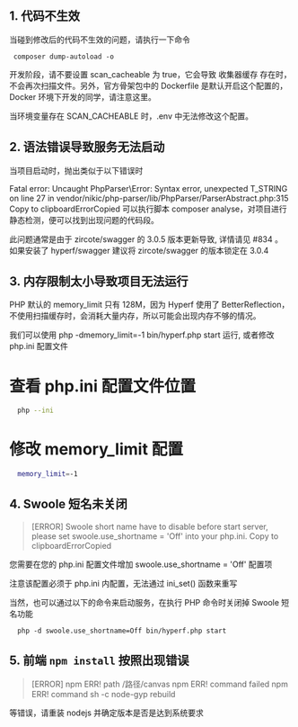 ## 1. 代码不生效

当碰到修改后的代码不生效的问题，请执行一下命令

```
 composer dump-autoload -o

```

开发阶段，请不要设置 scan_cacheable 为 true，它会导致 收集器缓存 存在时，不会再次扫描文件。另外，官方骨架包中的 Dockerfile 是默认开启这个配置的，Docker 环境下开发的同学，请注意这里。

当环境变量存在 SCAN_CACHEABLE 时，.env 中无法修改这个配置。

## 2. 语法错误导致服务无法启动

当项目启动时，抛出类似于以下错误时

Fatal error: Uncaught PhpParser\Error: Syntax error, unexpected T_STRING on line 27 in vendor/nikic/php-parser/lib/PhpParser/ParserAbstract.php:315
Copy to clipboardErrorCopied
可以执行脚本 composer analyse，对项目进行静态检测，便可以找到出现问题的代码段。

此问题通常是由于 zircote/swagger 的 3.0.5 版本更新导致, 详情请见 #834 。 如果安装了 hyperf/swagger 建议将 zircote/swagger 的版本锁定在 3.0.4

## 3. 内存限制太小导致项目无法运行

PHP 默认的 memory_limit 只有 128M，因为 Hyperf 使用了 BetterReflection，不使用扫描缓存时，会消耗大量内存，所以可能会出现内存不够的情况。

我们可以使用 php -dmemory_limit=-1 bin/hyperf.php start 运行, 或者修改 php.ini 配置文件

# 查看 php.ini 配置文件位置

```bash
  php --ini
```

# 修改 memory_limit 配置

```bash
  memory_limit=-1
```

## 4. Swoole 短名未关闭

> [ERROR] Swoole short name have to disable before start server, please set swoole.use_shortname = 'Off' into your php.ini.
> Copy to clipboardErrorCopied

您需要在您的 php.ini 配置文件增加 swoole.use_shortname = 'Off' 配置项

注意该配置必须于 php.ini 内配置，无法通过 ini_set() 函数来重写

当然，也可以通过以下的命令来启动服务，在执行 PHP 命令时关闭掉 Swoole 短名功能

```
  php -d swoole.use_shortname=Off bin/hyperf.php start
```

## 5. 前端 `npm install` 按照出现错误

> [ERROR] npm ERR! path /路径/canvas
> npm ERR! command failed
> npm ERR! command sh -c node-gyp rebuild

等错误，请重装 nodejs 并确定版本是否是达到系统要求
